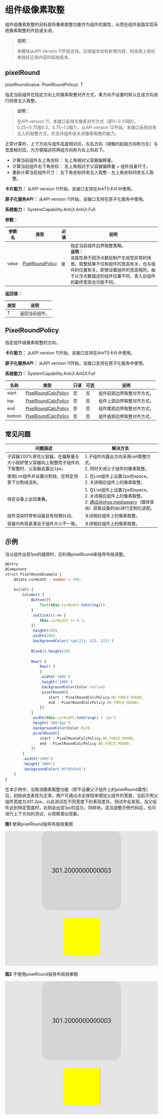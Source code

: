 # 组件级像素取整
<!--Kit: ArkUI-->
<!--Subsystem: ArkUI-->
<!--Owner: @Lichtschein-->
<!--Designer: @lanshouren-->
<!--Tester: @liuli0427-->
<!--Adviser: @HelloCrease-->

组件级像素取整的目标是将像素取整功能作为组件的属性，从而在组件层面实现系统像素取整的开启或关闭。

>  **说明：**
>
>  本模块从API Version 11开始支持。后续版本如有新增内容，则采用上角标单独标记该内容的起始版本。

## pixelRound

pixelRound(value: PixelRoundPolicy): T

指定当前组件在指定方向上的像素取整对齐方式，某方向不设置时默认在该方向进行四舍五入取整。

> **说明：**
> 
> 在API version 11，本接口采用半像素对齐方式（即0\~0.25取0，0.25\~0.75取0.5，0.75\~1.0取1）。从API version 12开始，本接口采用四舍五入的取整方式，并支持组件级关闭像素取整的能力。

正常计算时，上下方向与组件高度相对应，左右方向（镜像的起始方向称为左）与宽度相对应。为方便描述将两组方向称为左上和右下。

- 计算当前组件左上角坐标： 左上角相对父容器偏移量。
- 计算当前组件右下角坐标： 左上角相对于父容器偏移量 + 组件自身尺寸。
- 重新计算当前组件尺寸： 右下角坐标四舍五入取整 - 左上角坐标四舍五入取整。

**卡片能力：** 从API version 11开始，该接口支持在ArkTS卡片中使用。

**原子化服务API：** 从API version 11开始，该接口支持在原子化服务中使用。

**系统能力：** SystemCapability.ArkUI.ArkUI.Full

**参数：**

| 参数名 | 类型   | 必填 | 说明                                                         |
| ------ | ------ | ---- | ------------------------------------------------------------ |
| value | [PixelRoundPolicy](#pixelroundpolicy) | 是 | 指定当前组件边界取整策略。<br/>**说明：**<br/>该属性用于因浮点数绘制产生视觉异常的场景。取整结果不仅和组件的宽高有关，也与组件的位置有关。即使设置组件的宽高相同，由于以浮点数描述的组件位置不同，舍入后组件的最终宽高也可能不同。|

**返回值：**

| 类型 | 说明 |
| --- | --- |
|  T | 返回当前组件。 |

## PixelRoundPolicy

指定组件级像素取整的方向。

**卡片能力：** 从API version 11开始，该接口支持在ArkTS卡片中使用。

**原子化服务API：** 从API version 11开始，该接口支持在原子化服务中使用。

**系统能力：** SystemCapability.ArkUI.ArkUI.Full

| 名称 | 类型 | 只读 | 可选 | 说明 |
| -------- | -------- | -------- | -------- | -------- |
| start | [PixelRoundCalcPolicy](ts-appendix-enums.md#pixelroundcalcpolicy11) |否| 否 | 组件前部边界取整对齐方式。 |
| top | [PixelRoundCalcPolicy](ts-appendix-enums.md#pixelroundcalcpolicy11) |否| 否 | 组件上部边界取整对齐方式。 |
| end | [PixelRoundCalcPolicy](ts-appendix-enums.md#pixelroundcalcpolicy11) |否| 否 | 组件尾部边界取整对齐方式。 |
| bottom | [PixelRoundCalcPolicy](ts-appendix-enums.md#pixelroundcalcpolicy11) |否| 否 | 组件底部边界取整对齐方式。 |

## 常见问题

| 问题描述                                                     | 解决方法                                                     |
| ------------------------------------------------------------ | ------------------------------------------------------------ |
| 子容器100%填充父容器，在偏移量与大小刚好使父容器向上取整而子组件向下取整时，父容器会露出1px。 | 1.子组件向露出方向采用ceil取整方式。<br>2. 同时关闭父子组件的像素取整。 |
| 使用List组件并设置分割线，在特定场景下分割线消失。           | 1. 在List组件上设置2px的space。<br/>2. 关闭相应组件上的像素取整。 |
| 特定设备上出现重叠。                                         | 1. 在List组件上设置2px的space。<br>2. 关闭相应组件上的像素取整。<br>3. 通过@ohos.mediaquery（媒体查询）获取设备的dpi进行定制化适配。 |
| 组件渲染时带有动画且有轻微抖动。                             | 关闭相应组件上的像素取整。                                   |
| 容器内布局紧凑且子组件大小不一致。                           | 关闭相应组件上的像素取整。                                   |

## 示例

当父组件出现1px的缝隙时，应利用pixelRound来指导布局调整。

```ts
@Entry
@Component
struct PixelRoundExample {
    @State curWidth : number = 300;

    build() {
        Column() {
            Button(){
                Text(this.curWidth.toString())
            }
            .onClick(() => {
                this.curWidth += 0.1;
            })
            .height(200)
            .width(200)
            .backgroundColor('rgb(213, 213, 213)')

            Blank().height(20)

            Row() {
                Row() {
                }
                .width('100%')
                .height('100%')
                .backgroundColor(Color.Yellow)
                .pixelRound({
                    start : PixelRoundCalcPolicy.NO_FORCE_ROUND,
                    end : PixelRoundCalcPolicy.NO_FORCE_ROUND,
                })
            }
            .width(this.curWidth.toString() + 'px')
            .height('300.6px')
            .backgroundColor(Color.Red)
            .pixelRound({
                start : PixelRoundCalcPolicy.NO_FORCE_ROUND,
                end : PixelRoundCalcPolicy.NO_FORCE_ROUND,
            })
        }
        .width("100%")
        .height('100%')
        .backgroundColor('#ffe5e5e5')
    }
}
```

在本示例中，当取消像素取整功能（即不设置父子组件上的pixelRound属性）后，初始状态表现为正常。用户可通过点击按钮来增加父组件的宽度，当前示例父组件宽度为301.2px，以此测试在不同宽度下的表现差异。测试中会发现，当父组件达到特定宽度时，右侧会出现1px的显示。同样地，适当调整示例代码后，也可进行上下方向的测试，以观察类似现象。

**图1** 使用pixelRound指导布局效果图

![zh-cn_image_pixel_round_enable.png](figures/zh-cn_image_pixel_round_enable.png)

**图2** 不使用pixelRound指导布局效果图

![zh-cn_image_pixel_round_disable.png](figures/zh-cn_image_pixel_round_disable.png)
